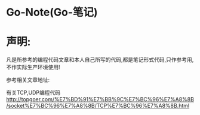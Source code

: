 # Go-Note(Go-笔记)

# 声明:
凡是所参考的编程代码文章和本人自己所写的代码,都是笔记形式代码,只作参考用,不作实际生产环境使用!


参考相关文章地址:

有关TCP,UDP编程代码
http://topgoer.com/%E7%BD%91%E7%BB%9C%E7%BC%96%E7%A8%8B/socket%E7%BC%96%E7%A8%8B/TCP%E7%BC%96%E7%A8%8B.html
